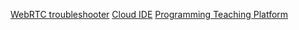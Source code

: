 [WebRTC troubleshooter](http://test.webrtc.org/)
[Cloud IDE](http://c9.io/)
[Programming Teaching Platform](http://rep.it)

